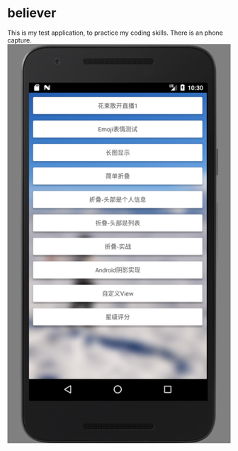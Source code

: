 # believer
This is my test application, to practice my coding skills.
There is an phone capture.
![Image text](https://raw.githubusercontent.com/sologuy/believer/master/image/capture.png)
